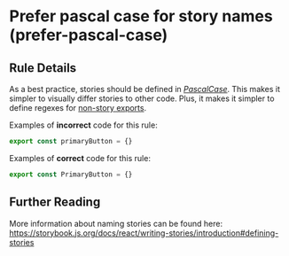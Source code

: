 # Prefer pascal case for story names (prefer-pascal-case)

<!-- RULE-CATEGORIES:START -->
<!-- RULE-LIST:END -->

## Rule Details

As a best practice, stories should be defined in [_PascalCase_](https://en.wiktionary.org/wiki/Pascal_case). This makes it simpler to visually differ stories to other code. Plus, it makes it simpler to define regexes for [non-story exports](https://storybook.js.org/docs/react/api/csf#non-story-exports).

Examples of **incorrect** code for this rule:

```js
export const primaryButton = {}
```

Examples of **correct** code for this rule:

```js
export const PrimaryButton = {}
```

## Further Reading

More information about naming stories can be found here: https://storybook.js.org/docs/react/writing-stories/introduction#defining-stories
